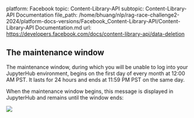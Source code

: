 platform: Facebook
topic: Content-Library-API
subtopic: Content-Library-API Documentation
file_path: /home/bhuang/nlp/rag-race-challenge2-2024/platform-docs-versions/Facebook_Content-Library-API/Content-Library-API Documentation.md
url: https://developers.facebook.com/docs/content-library-api/data-deletion

## The maintenance window

The maintenance window, during which you will be unable to log into your JupyterHub environment, begins on the first day of every month at 12:00 AM PST. It lasts for 24 hours and ends at 11:59 PM PST on the same day.

When the maintenance window begins, this message is displayed in JupyterHub and remains until the window ends:

![](https://scontent-cdg4-1.xx.fbcdn.net/v/t39.8562-6/357539214_1310321563203938_4085783015753068939_n.png?_nc_cat=110&ccb=1-7&_nc_sid=f537c7&_nc_ohc=stff3SxQt00AX_ADLTY&_nc_ht=scontent-cdg4-1.xx&oh=00_AfBy9VvF4VrCgyuroQq4ywuFK2G089dY8--OCzBJOuou2A&oe=65BF86A3)